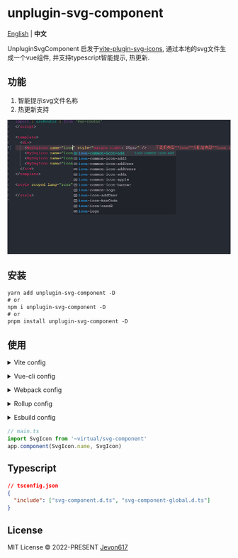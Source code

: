 # unplugin-svg-component
[English](./README.md) | **中文**

UnpluginSvgComponent 启发于[vite-plugin-svg-icons](https://github.com/vbenjs/vite-plugin-svg-icons), 通过本地的svg文件生成一个vue组件, 并支持typescript智能提示, 热更新.

## 功能
1. 智能提示svg文件名称
2. 热更新支持

![image](./images/intellisense.jpg)

## 安装 

```shell
yarn add unplugin-svg-component -D
# or
npm i unplugin-svg-component -D
# or
pnpm install unplugin-svg-component -D
```

## 使用

<details>
<summary>Vite config</summary><br>

```ts
// vite.config.ts
import UnpluginSvgComponent from 'unplugin-svg-component/vite'
export default defineConfig({
  plugins: [
    UnpluginSvgComponent({
      iconDir: path.resolve(__dirname, 'icons'),
      dts: true,
      dtsDir: process.cwd(),
      svgSpriteDomId: '__svg_sprite__dom__',
      componentName: 'SvgIcon',
      componentStyle: 'width: 1em; height: 1em; fill:currentColor;',
      // Usually, the plugin will set SVG's fill and stroke with 'currentColor',
      // use this option to preserve its original color.
      preserveColor: /logo\.svg$/,
    }),
  ],
})
```
<br></details>


<details>
<summary>Vue-cli config</summary><br>

```js
// vue.config.js
const { defineConfig } = require('@vue/cli-service')
const UnpluginSvgComponent = require('unplugin-svg-component/webpack').default

module.exports = defineConfig({
  configureWebpack: {
    plugins: [
      UnpluginSvgComponent({ /* options */ })
    ]
  }
})
```
<br></details>

<details>
<summary>Webpack config</summary><br>

```js
// webpack.config.js
const UnpluginSvgComponent = require('unplugin-svg-component/webpack').default

module.exports = {
  /* ... */
  plugins: [
    UnpluginSvgComponent({ /* options */ }),
  ],
}
```
<br></details>

<details>
<summary>Rollup config</summary><br>

```js
// rollup.config.js
import UnpluginSvgComponent from 'unplugin-svg-component/rollup'

export default {
  plugins: [
    UnpluginSvgComponent({ /* options */ }),
  ],
}
```
<br></details>

<details>
<summary>Esbuild config</summary><br>

```js
// esbuild.config.js
import { build } from 'esbuild'
import UnpluginSvgComponent from 'unplugin-svg-component/esbuild'

build({
  /* ... */
  plugins: [
    UnpluginSvgComponent({
      /* options */
    }),
  ],
})
```
<br></details>


```ts
// main.ts
import SvgIcon from '~virtual/svg-component'
app.component(SvgIcon.name, SvgIcon)
```

## Typescript
```json
// tsconfig.json
{
  "include": ["svg-component.d.ts", "svg-component-global.d.ts"]
}
```

## License
MIT License © 2022-PRESENT [Jevon617](https://github.com/Jevon617)
